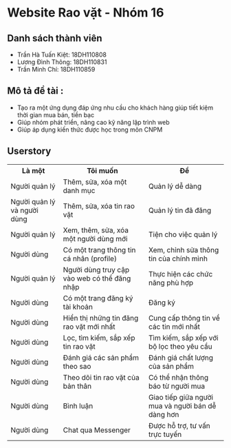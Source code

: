 # Website Rao vặt - Nhóm 16
## Danh sách thành viên
* Trần Hà Tuấn Kiệt: 18DH110808
* Lương Đình Thông: 18DH110831
* Trần Minh Chí: 18DH110859
## Mô tả đề tài :
<ul>
    <li>Tạo ra một ứng dụng đáp ứng nhu cầu cho khách hàng giúp tiết kiệm thời gian mua bán, tiền bạc</li>
    <li>Giúp nhóm phát triển, nâng cao kỹ năng lập trình web</li>
    <li>Giúp áp dụng kiến thức được học trong môn CNPM</li>
</ul>

## Userstory
<table>
	<tr>
		<th>Là một</th>
		<th>Tôi muốn</th>
		<th>Để</th>
 	</tr>
 	<tr>
  		<td>Người quản lý</td>
   		<td>Thêm, sửa, xóa một danh mục</td>
		<td>Quản lý dễ dàng</td>
 	</tr>
	<tr>
  		<td>Người quản lý và người dùng</td>
   		<td>Thêm, sửa, xóa tin rao vặt</td>
		<td>Quản lý tin đã đăng</td>
 	</tr>
	<tr>
  		<td>Người quản lý</td>
   		<td>Xem, thêm, sửa, xóa một người dùng mới</td>
		<td>Tiện cho việc quản lý</td>
 	</tr>
	<tr>
  		<td>Người dùng</td>
   		<td>Có một trang thông tin cá nhân (profile)</td>
		<td>Xem, chỉnh sửa thông tin của chính mình</td>
 	</tr>
 	<tr>
  		<td>Người quản lý</td>
   		<td>Người dùng truy cập vào web có thể đăng nhập</td>
		<td>Thực hiện các chức năng phù hợp</td>
 	</tr>
        <tr>
  		<td>Người dùng</td>
   		<td>Có một trang đăng ký tài khoản</td>
		<td>Đăng ký</td>
 	</tr>
	<tr>
  		<td>Người dùng</td>
   		<td>Hiển thị những tin đăng rao vặt mới nhất</td>
		<td>Cung cấp thông tin về các tin mới nhất</td>
 	</tr>
     	<tr>
  		<td>Người dùng</td>
   		<td>Lọc, tìm kiếm, sắp xếp tin rao vặt</td>
		<td>Tìm kiếm, sắp xếp với bộ lọc theo yêu cầu</td>
 	</tr>
	<tr>
  		<td>Người dùng</td>
   		<td>Đánh giá các sản phẩm theo sao</td>
		<td>Đánh giá chất lượng của sản phẩm</td>
 	</tr>
	 <tr>
  		<td>Người dùng</td>
   		<td>Theo dõi tin rao vặt của bản thân</td>
		<td>Có thể nhận thông báo từ người mua</td>
 	</tr>
        <tr>
  		<td>Người dùng</td>
   		<td>Bình luận</td>
		<td>Giao tiếp giữa người mua và người bán dễ dàng hơn</td>
 	</tr>
        <tr>
  		<td>Người dùng</td>
   		<td>Chat qua Messenger</td>
		<td>Được hỗ trợ, tư vấn trực tuyến </td>
 	</tr>

</table>
